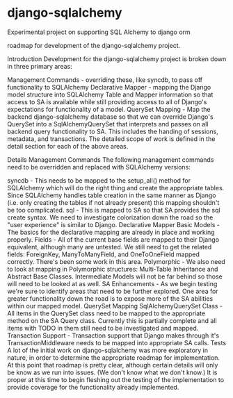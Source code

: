 # django-sqlalchemy
Experimental project on supporting SQL Alchemy to django orm

roadmap for development of the django-sqlalchemy project.

Introduction
Development for the django-sqlalchemy project is broken down in three primary areas:

Management Commands - overriding these, like syncdb, to pass off functionality to SQLAlchemy
Declarative Mapper - mapping the Django model structure into SQLAlchemy Table and Mapper information so that access to SA is available while still providing access to all of Django's expectations for functionality of a model.
QuerySet Mapping - Map the backend django-sqlalchemy database so that we can override Django's QuerySet into a SqlAlchemyQuerySet that interprets and passes on all backend query functionality to SA. This includes the handing of sessions, metadata, and transactions.
The detailed scope of work is defined in the detail section for each of the above areas.

Details
Management Commands
The following management commands need to be overridden and replaced with SQLAlchemy versions:

syncdb - This needs to be mapped to the setup_all() method for SQLAlchemy which will do the right thing and create the appropriate tables. Since SQLAlchemy handles table creation in the same manner as Django (i.e. only creating the tables if not already present) this mapping shouldn't be too complicated.
sql - This is mapped to SA so that SA provides the sql create syntax. We need to investigate colorization down the road so the "user experience" is similar to Django.
Declarative Mapper
Basic Models - The basics for the declarative mapping are already in place and working properly.
Fields - All of the current base fields are mapped to their Django equivalent, although many are untested. We still need to get the related fields: ForeignKey, ManyToManyField, and OneToOneField mapped correctly. There's been some work in this area.
Polymorphic - We also need to look at mapping in Polymorphic structures: Multi-Table Inheritance and Abstract Base Classes. Intermediate Models will not be far behind so those will need to be looked at as well.
SA Enhancements - As we begin testing we're sure to identify areas that need to be further explored. One area for greater functionality down the road is to expose more of the SA abilities within our mapped model.
QuerySet Mapping
SqlAlchemyQuerySet Class - All items in the QuerySet class need to be mapped to the appropriate method on the SA Query class. Currently this is partially complete and all items with TODO in them still need to be investigated and mapped.
Transaction Support - Transaction support that Django makes through it's TransactionMiddleware needs to be mapped into appropriate SA calls.
Tests
A lot of the initial work on django-sqlalchemy was more exploratory in nature, in order to determine the appropriate roadmap for implementation. At this point that roadmap is pretty clear, although certain details will only be know as we run into issues. (We don't know what we don't know.) It is proper at this time to begin fleshing out the testing of the implementation to provide coverage for the functionality already implemented.
